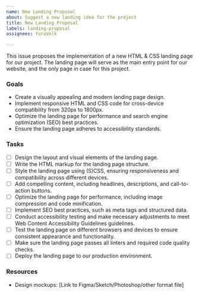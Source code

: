 ```yaml
---
name: New Landing Proposal
about: Suggest a new landing idea for the project
title: New Landing Proposal
labels: landing-proposal
assignees: YuraVolk

---
```


This issue proposes the implementation of a new HTML & CSS landing page for our project. The landing page will serve as the main entry point for our website, and the only page in case for this project.

### Goals

- Create a visually appealing and modern landing page design.
- Implement responsive HTML and CSS code for cross-device compatibility from 320px to 1800px.
- Optimize the landing page for performance and search engine optimization (SEO) best practices.
- Ensure the landing page adheres to accessibility standards.

### Tasks

- [ ] Design the layout and visual elements of the landing page.
- [ ] Write the HTML markup for the landing page structure.
- [ ] Style the landing page using (S)CSS, ensuring responsiveness and compatibility across different devices.
- [ ] Add compelling content, including headlines, descriptions, and call-to-action buttons.
- [ ] Optimize the landing page for performance, including image compression and code minification.
- [ ] Implement SEO best practices, such as meta tags and structured data.
- [ ] Conduct accessibility testing and make necessary adjustments to meet Web Content Accessibility Guidelines guidelines.
- [ ] Test the landing page on different browsers and devices to ensure consistent appearance and functionality.
- [ ] Make sure the landing page passes all linters and required code quality checks.
- [ ] Deploy the landing page to our production environment.

### Resources

- Design mockups: [Link to Figma/Sketch/Photoshop/other format file]
